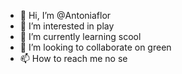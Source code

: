 - 👋 Hi, I’m @Antoniaflor
- 👀 I’m interested in play
- 🌱 I’m currently learning scool
- 💞️ I’m looking to collaborate on green
- 📫 How to reach me no se

<!---
Antoniaflor/Antoniaflor is a ✨ special ✨ repository because its `README.md` (this file) appears on your GitHub profile.
You can click the Preview link to take a look at your changes.
--->
